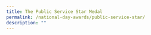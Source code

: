 ```yaml
---
title: The Public Service Star Medal
permalink: /national-day-awards/public-service-star/
description: ""
---
```

